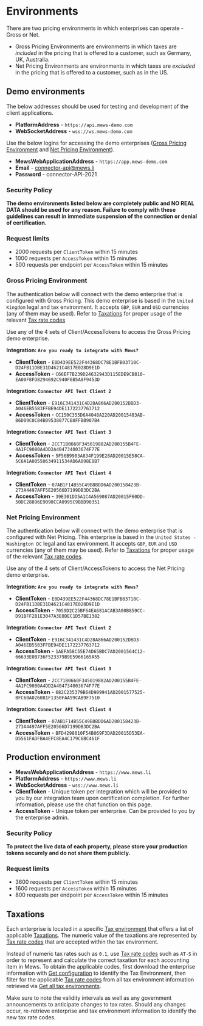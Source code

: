 # Environments

There are two pricing environments in which enterprises can operate - Gross or Net.
* Gross Pricing Environments are environments in which taxes are *included* in the pricing that is offered to a customer, such as Germany, UK, Australia.
* Net Pricing Environments are environments in which taxes are *excluded* in the pricing that is offered to a customer, such as in the US.

## Demo environments

The below addresses should be used for testing and development of the client applications.

* **PlatformAddress** - `https://api.mews-demo.com`
* **WebSocketAddress** - `wss://ws.mews-demo.com`

Use the below logins for accessing the demo enterprises ([Gross Pricing Environment](#gross-pricing-environment) and [Net Pricing Environment](#net-pricing-environment)).

* **MewsWebApplicationAddress** - `https://app.mews-demo.com`
* **Email** - connector-api@mews.li
* **Password** - connector-API-2021

### Security Policy

**The demo environments listed below are completely public and NO REAL DATA should be used for any reason. Failure to comply with these guidelines can result in immediate suspension of the connection or denial of certification.**

### Request limits

* 2000 requests per `ClientToken` within 15 minutes
* 1000 requests per `AccessToken` within 15 minutes
* 500 requests per endpoint per `AccessToken` within 15 minutes

### Gross Pricing Environment

The authentication below will connect with the demo enterprise that is configured with Gross Pricing. This demo enterprise is based in the `United Kingdom` legal and tax environment. It accepts `GBP`, `EUR` and `USD` currencies (any of them may be used). Refer to [Taxations](#taxations) for proper usage of the relevant [Tax rate codes](../operations/configuration.md#tax-rate)

Use any of the 4 sets of Client/AccessTokens to access the Gross Pricing demo enterprise.

**Integration: `Are you ready to integrate with Mews?`**
* **ClientToken** - `E0D439EE522F44368DC78E1BFB03710C-D24FB11DBE31D4621C4817E028D9E1D`
* **AccessToken** - `C66EF7B239D24632943D115EDE9CB810-EA00F8FD8294692C940F6B5A8F9453D`

**Integration: `Connector API Test Client 2`**
* **ClientToken** - `E916C341431C4D28A866AD200152DBD3-A046EB5583FFBE94DE1172237763712`
* **AccessToken** - `CC150C355D6A4048A220AD20015483AB-B6D09C0C84B09538077CB8FFBB907B4`

**Integration: `Connector API Test Client 3`**
* **ClientToken** - `2CC71B0660F345019882AD200155B4FE-4A1FC9080A4DD2A404734003674F77E`
* **AccessToken** - `5F56B9903A834F199E28AD20015E58CA-5C6A1A00550634911534AD6A098E8B7`

**Integration: `Connector API Test Client 4`**
* **ClientToken** - `07AB1F14B55C49B8BDD6AD200158423B-273A4497AFF5E20566D7199DB3DC2BA`
* **AccessToken** - `39E301DD5A1C4A569087AD20015F60DD-50DC28896E9090CCA0995C9BBD90351`

### Net Pricing Environment

The authentication below will connect with the demo enterprise that is configured with Net Pricing. This enterprise is based in the `United States - Washington DC` legal and tax environment. It accepts `GBP`, `EUR` and `USD` currencies (any of them may be used). Refer to [Taxations](#taxations) for proper usage of the relevant [Tax rate codes](../operations/configuration.md#tax-rate).

Use any of the 4 sets of Client/AccessTokens to access the Net Pricing demo enterprise.

**Integration: `Are you ready to integrate with Mews?`**
* **ClientToken** - `E0D439EE522F44368DC78E1BFB03710C-D24FB11DBE31D4621C4817E028D9E1D`
* **AccessToken** - `7059D2C25BF64EA681ACAB3A00B859CC-D91BFF2B1E3047A3E0DEC1D57BE1382`

**Integration: `Connector API Test Client 2`**
* **ClientToken** - `E916C341431C4D28A866AD200152DBD3-A046EB5583FFBE94DE1172237763712`
* **AccessToken** - `1AEFA58C55E74D65BDC7AD2001564C12-66633E0B736F523379B9E5966165A55`

**Integration: `Connector API Test Client 3`**
* **ClientToken** - `2CC71B0660F345019882AD200155B4FE-4A1FC9080A4DD2A404734003674F77E`
* **AccessToken** - `682C235379B64D909941AD2001577525-BFC60A026081F1350FAA99CAB9F7510`

**Integration: `Connector API Test Client 4`**
* **ClientToken** - `07AB1F14B55C49B8BDD6AD200158423B-273A4497AFF5E20566D7199DB3DC2BA`
* **AccessToken** - `BFD4298010F54B069F3DAD20015D53EA-D5561FADFBA4EFC8EA4C179C6BC461F`

## Production environment

* **MewsWebApplicationAddress** - `https://www.mews.li`
* **PlatformAddress** - `https://www.mews.li`
* **WebSocketAddress** - `wss://www.mews.li`
* **ClientToken** - Unique token per integration which will be provided to you by our integration team upon certification completion. For further information, please use the chat function on this page.
* **AccessToken** - Unique token per enterprise. Can be provided to you by the enterprise admin.

### Security Policy

**To protect the live data of each property, please store your production tokens securely and do not share them publicly.**

### Request limits

* 3600 requests per `ClientToken` within 15 minutes
* 1600 requests per `AccessToken` within 15 minutes
* 800 requests per endpoint per `AccessToken` within 15 minutes

## Taxations

Each enterprise is located in a specific [Tax environment](../operations/configuration.md#tax-environment) that offers a list of applicable [Taxations](../operations/configuration.md#taxation). The numeric value of the taxations are represented by [Tax rate codes](../operations/configuration.md#tax-rate) that are accepted within the tax environment. 

Instead of numeric tax rates such as `0.1`, use [Tax rate codes](../operations/configuration.md#tax-rate) such as `AT-S` in order to represent and calculate the correct taxation for each accounting item in Mews. To obtain the applicable codes, first download the enterprise information with [Get configuration](../operations/configuration.md#get-configuration) to identify the Tax Environment, then filter for the applicable [Tax rate codes](../operations/configuration.md#tax-rate) from all tax environment information retrieved via [Get all tax environments](../operations/configuration.md#get-all-tax-environments). 

Make sure to note the validity intervals as well as any government announcements to anticipate changes to tax rates. Should any changes occur, re-retrieve enterprise and tax environment information to identify the new tax rate codes.
